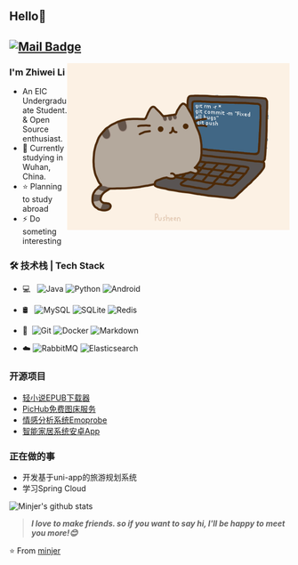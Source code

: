 ## Hello👋
[![Mail Badge](https://img.shields.io/badge/-minjer3622@gmail.com-c14438?style=flat&logo=Gmail&logoColor=white&link=mailto:minjer3622@gmail.com)](mailto:minjer3622@gmail.com)
---
<img align="right" alt="GIF" src="Pic/pusheencode.gif" />

### I'm Zhiwei Li

- An EIC Undergraduate Student. & Open Source enthusiast.
- 🌱 Currently studying in Wuhan, China.
- ⭐ Planning to study abroad
- ⚡ Do someting interesting

### 🛠 技术栈 | Tech Stack

- 💻 &#160; ![Java](https://img.shields.io/badge/-Java-333333?style=flat&logo=Java)
![Python](https://img.shields.io/badge/-Python-333333?style=flat&logo=Python&logoColor=FCC624)
![
Android](https://img.shields.io/badge/-Android-333333?style=flat&logo=Android)

- 🛢 &#160; ![MySQL](https://img.shields.io/badge/-MySQL-333333?style=flat&logo=mysql&logoColor=FFFFFF)
![SQLite](https://img.shields.io/badge/-SQLite-333333?style=flat&logo=sqlite)
![Redis](https://img.shields.io/badge/-Redis-333333?style=flat&logo=Redis)

- 🔧 &#160;![Git](https://img.shields.io/badge/-Git-333333?style=flat&logo=git)
![Docker](https://img.shields.io/badge/-Docker-333333?style=flat&logo=Docker)
![Markdown](https://img.shields.io/badge/-Markdown-333333?style=flat&logo=markdown)

- :cloud: ![RabbitMQ](https://img.shields.io/badge/-RabbitMQ-333333?style=flat&logo=RabbitMQ)
  ![Elasticsearch](https://img.shields.io/badge/-Elasticsearch-333333?style=flat&logo=Elasticsearch)

### 开源项目
- [轻小说EPUB下载器](https://github.com/mj3622/Wenku8Downloader)
- [PicHub免费图床服务](https://github.com/mj3622/PicHub)
- [情感分析系统Emoprobe](https://github.com/pxxxl/Emoprobe)
- [智能家居系统安卓App](https://github.com/mj3622/SmartHomeApp)



### 正在做的事
- 开发基于uni-app的旅游规划系统
- 学习Spring Cloud

![Minjer's github stats](https://github-readme-stats.vercel.app/api/?username=mj3622&show_icons=true&title_color=fff&icon_color=79ff97&text_color=9f9f9f&bg_color=151515)

> ***I love to make friends. so if you want to say hi, I'll be happy to meet you more!😊***

⭐️ From [minjer](https://github.com/mj3622)
